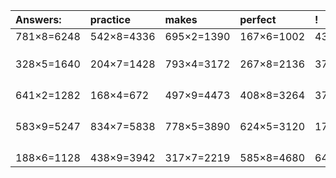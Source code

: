 | Answers: | practice | makes | perfect | ! |
| :--- | :--- | :--- | :--- | :--- |
| 781×8=6248 | 542×8=4336 | 695×2=1390 | 167×6=1002 | 438×7=3066 | 
|   |   |   |   |   | 
|   |   |   |   |   | 
|   |   |   |   |   | 
| 328×5=1640 | 204×7=1428 | 793×4=3172 | 267×8=2136 | 370×6=2220 | 
|   |   |   |   |   | 
|   |   |   |   |   | 
|   |   |   |   |   | 
|   |   |   |   |   | 
| 641×2=1282 | 168×4=672 | 497×9=4473 | 408×8=3264 | 377×8=3016 | 
|   |   |   |   |   | 
|   |   |   |   |   | 
|   |   |   |   |   | 
|   |   |   |   |   | 
| 583×9=5247 | 834×7=5838 | 778×5=3890 | 624×5=3120 | 176×6=1056 | 
|   |   |   |   |   | 
|   |   |   |   |   | 
|   |   |   |   |   | 
|   |   |   |   |   | 
| 188×6=1128 | 438×9=3942 | 317×7=2219 | 585×8=4680 | 643×7=4501 | 
